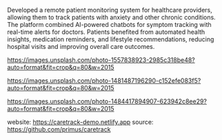 Developed a remote patient monitoring system for healthcare providers, allowing them to track patients with anxiety and other chronic conditions. The platform combined AI-powered chatbots for symptom tracking with real-time alerts for doctors. Patients benefited from automated health insights, medication reminders, and lifestyle recommendations, reducing hospital visits and improving overall care outcomes.

https://images.unsplash.com/photo-1557838923-2985c318be48?auto=format&fit=crop&q=80&w=2015

https://images.unsplash.com/photo-1481487196290-c152efe083f5?auto=format&fit=crop&q=80&w=2015

https://images.unsplash.com/photo-1484417894907-623942c8ee29?auto=format&fit=crop&q=80&w=2015

website: https://caretrack-demo.netlify.app
source: https://github.com/primus/caretrack